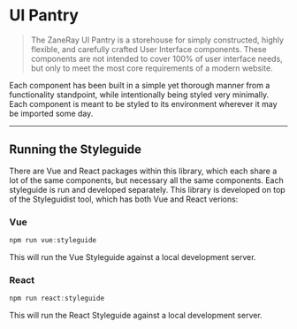 # UI Pantry

> The ZaneRay UI Pantry is a storehouse for simply constructed, highly flexible, and carefully crafted User Interface components.  These components are not intended to cover 100% of user interface needs, but only to meet the most core requirements of a modern website.

Each component has been built in a simple yet thorough manner from a functionality standpoint, while intentionally being styled very minimally.  Each component is meant to be styled to its environment wherever it may be imported some day.

---

## Running the Styleguide

There are Vue and React packages within this library, which each share a lot of the same components, but necessary all the same components.  Each styleguide is run and developed separately.  This library is developed on top of the Styleguidist tool, which has both Vue and React verions:

### Vue

```jsx harmony
npm run vue:styleguide
```

This will run the Vue Styleguide against a local development server.

### React

```jsx harmony
npm run react:styleguide
```

This will run the React Styleguide against a local development server.